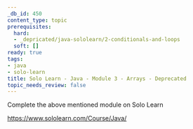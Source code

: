 ```yaml
---
_db_id: 450
content_type: topic
prerequisites:
  hard:
  - _depricated/java-sololearn/2-conditionals-and-loops
  soft: []
ready: true
tags:
- java
- solo-learn
title: Solo Learn - Java - Module 3 - Arrays - Deprecated
topic_needs_review: false
---
```


Complete the above mentioned module on Solo Learn

https://www.sololearn.com/Course/Java/